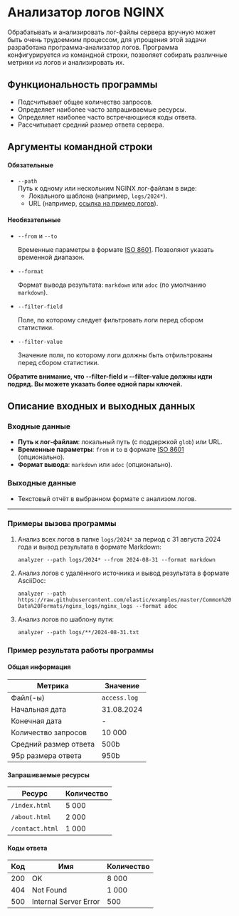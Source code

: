 # Анализатор логов NGINX

Обрабатывать и анализировать лог-файлы сервера вручную может быть очень трудоемким процессом, для упрощения этой 
задачи разработана программа-анализатор логов. Программа конфигурируется из командной строки, позволяет собирать 
различные метрики из логов и анализировать их.

## Функциональность программы

- Подсчитывает общее количество запросов.
- Определяет наиболее часто запрашиваемые ресурсы.
- Определяет наиболее часто встречающиеся коды ответа.
- Рассчитывает средний размер ответа сервера.

## Аргументы командной строки

#### Обязательные
- `--path`  
  Путь к одному или нескольким NGINX лог-файлам в виде:
    - Локального шаблона (например, `logs/2024*`).
    - URL (например, [ссылка на пример логов](https://raw.githubusercontent.com/elastic/examples/master/Common%20Data%20Formats/nginx_logs/nginx_logs)).

#### Необязательные 
- `--from` и `--to`
  
  Временные параметры в формате [ISO 8601](https://en.wikipedia.org/wiki/ISO_8601). Позволяют указать временной диапазон.
- `--format`
    
  Формат вывода результата: `markdown` или `adoc` (по умолчанию `markdown`).
- `--filter-field`
  
  Поле, по которому следует фильтровать логи перед сбором статистики.
- `--filter-value`
  
  Значение поля, по которому логи должны быть отфильтрованы перед сбором статистики.
  
**Обратите внимание, что --filter-field и --filter-value должны идти подряд. Вы можете указать более одной пары ключей.**

## Описание входных и выходных данных

### Входные данные
- **Путь к лог-файлам**: локальный путь (с поддержкой `glob`) или URL.
- **Временные параметры**: `from` и `to` в формате [ISO 8601](https://en.wikipedia.org/wiki/ISO_8601) (опционально).
- **Формат вывода**: `markdown` или `adoc` (опционально).

### Выходные данные
- Текстовый отчёт в выбранном формате с анализом логов.

---

### Примеры вызова программы

1. Анализ всех логов в папке `logs/2024*` за период с 31 августа 2024 года и вывод результата в формате Markdown:

   `analyzer --path logs/2024* --from 2024-08-31 --format markdown`

2. Анализ логов с удалённого источника и вывод результата в формате AsciiDoc:

   `analyzer --path https://raw.githubusercontent.com/elastic/examples/master/Common%20Data%20Formats/nginx_logs/nginx_logs --format adoc`

3. Анализ логов по шаблону пути:

   `analyzer --path logs/**/2024-08-31.txt`


### Пример результата работы программы

#### Общая информация
| Метрика                  | Значение        |
|--------------------------|-----------------|
| Файл(-ы)                | `access.log`    |
| Начальная дата          | 31.08.2024      |
| Конечная дата           | -               |
| Количество запросов     | 10 000          |
| Средний размер ответа   | 500b            |
| 95p размера ответа      | 950b            |

#### Запрашиваемые ресурсы
| Ресурс          | Количество        |
|------------------|------------------|
| `/index.html`    | 5 000            |
| `/about.html`    | 2 000            |
| `/contact.html`  | 1 000            |

#### Коды ответа
| Код  | Имя                   | Количество |
|------|-----------------------|------------|
| 200  | OK                    | 8 000      |
| 404  | Not Found             | 1 000      |
| 500  | Internal Server Error | 500        |

